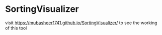 # SortingVisualizer
visit https://mubasheer1741.github.io/SortingVisualizer/ to see the working of this tool
